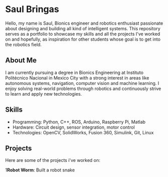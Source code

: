 # Saul Bringas
Hello, my name is Saul, Bionics engineer and robotics enthusiast passionate about designing and building all kind of intelligent systems. This repository serves as a portfolio to showcase my skills and all the projects I've worked on and hopefully, as inspiration for other students whose goal is to get into the robotics field.

## About Me
I am currently pursuing a degree in Bionics Engineering at Instituto Politécnico Nacional in Mexico City with a strong interest in areas like autonomous systems, navigation, computer vision and machine learning. I enjoy solving real-world problems through robotics and continuously strive to learn and apply new technologies.

## Skills
- Programming: Python, C++, ROS, Arduino, Raspberry Pi, Matlab
- Hardware: Circuit design, sensor integration, motor control
- Technologies: OpenCV, SolidWorks, Fusion 360, Simulink, Git, Linux

## Projects
Here are some of the projects i've worked on:

1**Robot Worm**: Built a robot snake
